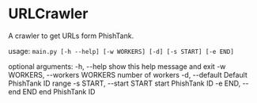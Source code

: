 # URLCrawler
A crawler to get URLs form PhishTank.

usage: `main.py [-h --help] [-w WORKERS] [-d] [-s START] [-e END]`

optional arguments:
  -h, --help            show this help message and exit
  -w WORKERS, --workers WORKERS
                        number of workers
  -d, --default         Default PhishTank ID range
  -s START, --start START
                        start PhishTank ID
  -e END, --end END     end PhishTank ID